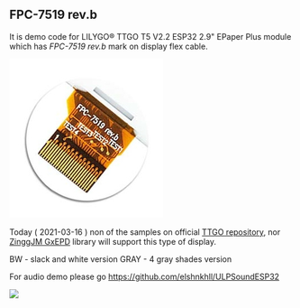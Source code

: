 ## FPC-7519 rev.b
It is demo code for LILYGO® TTGO T5 V2.2 ESP32 2.9" EPaper Plus module which has *FPC-7519 rev.b* mark on display flex cable.

![FPC-7519 rev.b](FPC-7419_rev.b.jpg)

Today ( 2021-03-16 ) non of the samples on official [TTGO repository](https://github.com/Xinyuan-LilyGO/LilyGo-T5-ink-series), nor [ZinggJM GxEPD](https://github.com/ZinggJM/GxEPD) library will support this type of display. 

BW - slack and white version
GRAY - 4 gray shades version

For audio demo please go https://github.com/elshnkhll/ULPSoundESP32


[<img width="64px" src="https://www.robocallz.com/app75/images/recorder_icon_150x150.png">](https://robocallz.com)
